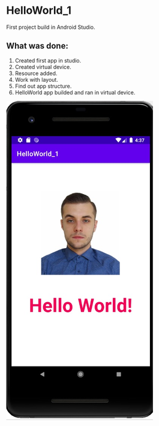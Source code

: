 # HelloWorld_1
First project build in Android Studio.
## What was done:
1. Created first app in studio.
2. Created virtual device.
3. Resource added.
4. Work with layout.
5. Find out app structure.
6. HelloWorld app builded and ran in virtual device.

![HelloWorld Screenshot](HelloWorld_1.jpg)

